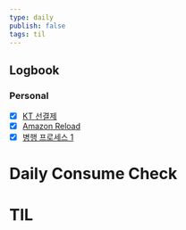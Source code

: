 ```yaml
---
type: daily
publish: false
tags: til
---
```


## Logbook
### Personal
- [x] [KT 선결제](things:///show?id=9qxtxjTgqM7r14nSJHUYGv)
- [x] [Amazon Reload](things:///show?id=Fui4gGs228GgFBTb2EWGoB)
- [x] [병행 프로세스 1](things:///show?id=H7ZckjXGCHsfZ9iFTxgMrH)
# Daily Consume Check



# TIL






